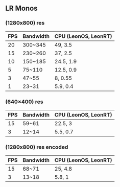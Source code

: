 
## LR Monos

### (1280x800) res
| FPS  | Bandwidth | CPU (LeonOS, LeonRT) |
| ------------- | ------------- | ------------- |
| 20 | 300~345  | 49, 3.5 |
| 15  | 230~260  | 37, 2.5 |
| 10  | 150~185  | 24.5, 1.9 |
| 5  | 75~110  | 12.5, 0.9 |
| 3  | 47~55  | 8, 0.55 |
| 1  | 23~31  | 5.9, 0.4 |


### (640×400) res
| FPS  | Bandwidth | CPU (LeonOS, LeonRT) |
| ------------- | ------------- | ------------- |
| 15  | 59~61  | 22.5, 3 |
| 3  | 12~14  | 5.5, 0.7 |


### (1280x800) res encoded
| FPS  | Bandwidth | CPU (LeonOS, LeonRT) |
| ------------- | ------------- | ------------- |
| 15  | 68~71  | 25, 4.8 |
| 3  | 13~18  | 5.8, 1 |
